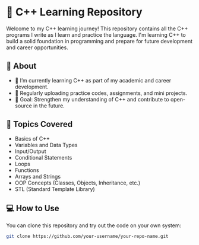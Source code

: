 # 🌟 C++ Learning Repository

Welcome to my C++ learning journey! This repository contains all the C++ programs I write as I learn and practice the language. I'm learning C++ to build a solid foundation in programming and prepare for future development and career opportunities.

## 📌 About

- 📖 I’m currently learning C++ as part of my academic and career development.
- 🔁 Regularly uploading practice codes, assignments, and mini projects.
- 🚀 Goal: Strengthen my understanding of C++ and contribute to open-source in the future.

## 🧠 Topics Covered

- Basics of C++
- Variables and Data Types
- Input/Output
- Conditional Statements
- Loops
- Functions
- Arrays and Strings
- OOP Concepts (Classes, Objects, Inheritance, etc.)
- STL (Standard Template Library)

## 💻 How to Use

You can clone this repository and try out the code on your own system:

```bash
git clone https://github.com/your-username/your-repo-name.git
